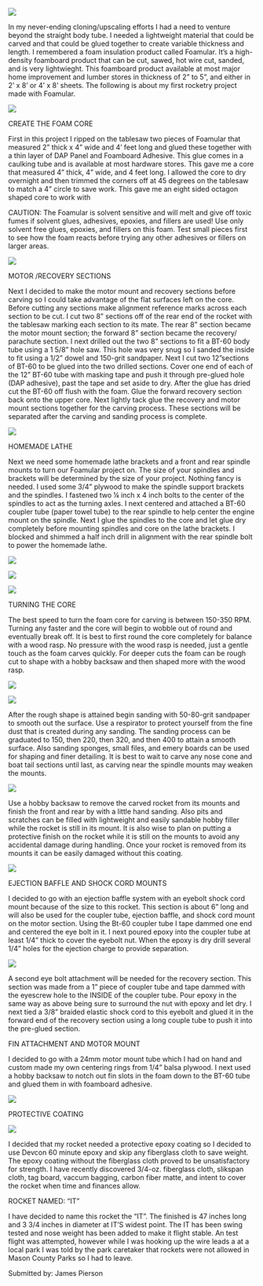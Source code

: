 ![](/images/foamturning_turnedpart1.jpg)

In my never-ending cloning/upscaling efforts I had a need to venture beyond the straight body tube. I needed a lightweight material that could be carved and that could be glued together to create variable thickness and length. I remembered a foam insulation product called Foamular. It’s a high-density foamboard product that can be cut, sawed, hot wire cut, sanded, and is very lightwieght. This foamboard product available at most major home improvement and lumber stores in thickness of 2” to 5”, and either in 2’ x 8’ or 4’ x 8’ sheets. The following is about my first rocketry project made with Foamular.

![](/images/formturning_turnedpart2.jpg)

CREATE THE FOAM CORE

First in this project I ripped on the tablesaw two pieces of Foamular that measured 2” thick x 4” wide and 4’ feet long and glued these together with a thin layer of DAP Panel and Foamboard Adhesive. This glue comes in a caulking tube and is available at most hardware stores. This gave me a core that measured 4” thick, 4” wide, and 4 feet long. I allowed the core to dry overnight and then trimmed the corners off at 45 degrees on the tablesaw to match a 4” circle to save work. This gave me an eight sided octagon shaped core to work with

CAUTION: The Foamular is solvent sensitive and will melt and give off toxic fumes if solvent glues, adhesives, epoxies, and fillers are used! Use only solvent free glues, epoxies, and fillers on this foam. Test small pieces first to see how the foam reacts before trying any other adhesives or fillers on larger areas.

![](/images/foamturning_coreparts.jpg)

MOTOR /RECOVERY SECTIONS

Next I decided to make the motor mount and recovery sections before carving so I could take advantage of the flat surfaces left on the core. Before cutting any sections make alignment reference marks across each section to be cut. I cut two 8” sections off of the rear end of the rocket with the tablesaw marking each section to its mate. The rear 8” section became the motor mount section; the forward 8” section became the recovery/ parachute section. I next drilled out the two 8” sections to fit a BT-60 body tube using a 1 5/8” hole saw. This hole was very snug so I sanded the inside to fit using a 1/2” dowel and 150-grit sandpaper. Next I cut two 12”sections of BT-60 to be glued into the two drilled sections. Cover one end of each of the 12” BT-60 tube with masking tape and push it through pre-glued hole (DAP adhesive), past the tape and set aside to dry. After the glue has dried cut the BT-60 off flush with the foam. Glue the forward recovery section back onto the upper core. Next lightly tack glue the recovery and motor mount sections together for the carving process. These sections will be separated after the carving and sanding process is complete.

![](/images/foamturning_mmtrecovery.jpg)

HOMEMADE LATHE

Next we need some homemade lathe brackets and a front and rear spindle mounts to turn our Foamular project on. The size of your spindles and brackets will be determined by the size of your project. Nothing fancy is needed. I used some 3/4” plywood to make the spindle support brackets and the spindles. I fastened two ¼ inch x 4 inch bolts to the center of the spindles to act as the turning axles. I next centered and attached a BT-60 coupler tube (paper towel tube) to the rear spindle to help center the engine mount on the spindle. Next I glue the spindles to the core and let glue dry completely before mounting spindles and core on the lathe brackets. I blocked and shimmed a half inch drill in alignment with the rear spindle bolt to power the homemade lathe.

![](/images/foamturning_lathemounts.jpg)

![](/images/foamturning_spindlemounts.jpg)

![](/images/foamturning_drill.jpg)

TURNING THE CORE

The best speed to turn the foam core for carving is between 150-350 RPM. Turning any faster and the core will begin to wobble out of round and eventually break off. It is best to first round the core completely for balance with a wood rasp. No pressure with the wood rasp is needed, just a gentle touch as the foam carves quickly. For deeper cuts the foam can be rough cut to shape with a hobby backsaw and then shaped more with the wood rasp.

![](/images/foamturning_rasp1.jpg)

![](/images/foamturning_rasp2.jpg)

After the rough shape is attained begin sanding with 50-80-grit sandpaper to smooth out the surface. Use a respirator to protect yourself from the fine dust that is created during any sanding. The sanding process can be graduated to 150, then 220, then 320, and then 400 to attain a smooth surface. Also sanding sponges, small files, and emery boards can be used for shaping and finer detailing. It is best to wait to carve any nose cone and boat tail sections until last, as carving near the spindle mounts may weaken the mounts.

![](/images/foamturning_transition.jpg)

Use a hobby backsaw to remove the carved rocket from its mounts and finish the front and rear by with a little hand sanding. Also pits and scratches can be filled with lightweight and easily sandable hobby filler while the rocket is still in its mount. It is also wise to plan on putting a protective finish on the rocket while it is still on the mounts to avoid any accidental damage during handling. Once your rocket is removed from its mounts it can be easily damaged without this coating.

![](/images/foamturning_nosecone.jpg)

EJECTION BAFFLE AND SHOCK CORD MOUNTS

I decided to go with an ejection baffle system with an eyebolt shock cord mount because of the size to this rocket. This section is about 6” long and will also be used for the coupler tube, ejection baffle, and shock cord mount on the motor section. Using the Bt-60 coupler tube I tape dammed one end and centered the eye bolt in it. I next poured epoxy into the coupler tube at least 1/4” thick to cover the eyebolt nut. When the epoxy is dry drill several 1/4” holes for the ejection charge to provide separation.

![](/images/foamturning_baffle.jpg)

A second eye bolt attachment will be needed for the recovery section. This section was made from a 1” piece of coupler tube and tape dammed with the eyescrew hole to the INSIDE of the coupler tube. Pour epoxy in the same way as above being sure to surround the nut with epoxy and let dry. I next tied a 3/8” braided elastic shock cord to this eyebolt and glued it in the forward end of the recovery section using a long couple tube to push it into the pre-glued section.

FIN ATTACHMENT AND MOTOR MOUNT

I decided to go with a 24mm motor mount tube which I had on hand and custom made my own centering rings from 1/4” balsa plywood. I next used a hobby backsaw to notch out fin slots in the foam down to the BT-60 tube and glued them in with foamboard adhesive.

![](/images/foamturning_fins.jpg)

PROTECTIVE COATING

![](/images/foamturning_rocketdone.jpg)

I decided that my rocket needed a protective epoxy coating so I decided to use Devcon 60 minute epoxy and skip any fiberglass cloth to save weight. The epoxy coating without the fiberglass cloth proved to be unsatisfactory for strength. I have recently discovered 3/4-oz. fiberglass cloth, slikspan cloth, tag board, vaccum bagging, carbon fiber matte, and intent to cover the rocket when time and finances allow.

ROCKET NAMED: “IT”

I have decided to name this rocket the “IT”. The finished is 47 inches long and 3 3/4 inches in diameter at IT’S widest point. The IT has been swing tested and nose weight has been added to make it flight stable. An test flight was attempted, however while I was hooking up the wire leads a at a local park I was told by the park caretaker that rockets were not allowed in Mason County Parks so I had to leave.

Submitted by: James Pierson

